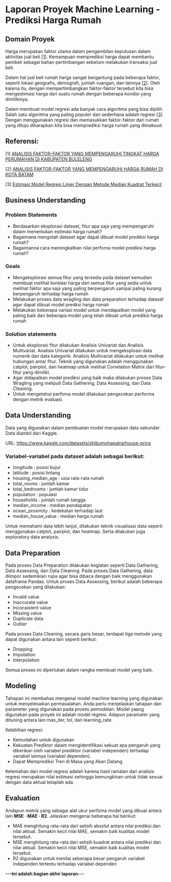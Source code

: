 # Laporan Proyek Machine Learning - Prediksi Harga Rumah

## Domain Proyek

Harga merupakan faktor utama dalam pengambilan keputusan dalam aktivitas jual beli [[1](https://ejournal.undiksha.ac.id/index.php/JJPE/article/view/20041/12010)]. Kemampuan memprediksi harga dapat membantu pembeli sebagai bahan pertimbangan sebelum melakukan transaksi jual beli. 

Dalam hal jual beli rumah harga sangat bergantung pada beberapa faktor, seperti lokasi geografis, demografi, jumlah ruangan, dan lainnya [[2](https://journal.stiebpbatam.ac.id/tractare/article/download/66/38)]. Oleh karena itu, dengan mempertimbangkan faktor-faktor tersebut kita bisa mengestimasi harga dari suatu rumah dengan beberapa kondisi yang dimilikinya. 

Dalam membuat model regresi ada banyak cara algoritma yang bisa dipilih. Salah satu algoritma yang paling populer dan sederhana adalah regresi [[3](https://www.neliti.com/id/publications/130812/estimasi-model-regresi-linier-dengan-metode-median-kuadrat-terkecil)]. Dengan menggunakan regresi dan memasukkan faktor-faktor dari rumah yang dituju diharapkan kita bisa memprediksi harga rumah yang dimaksud.
  
## Referensi:
[1] [ANALISIS FAKTOR-FAKTOR YANG MEMPENGARUHI TINGKAT HARGA PERUMAHAN DI KABUPATEN BULELENG](https://ejournal.undiksha.ac.id/index.php/JJPE/article/view/20041/12010) 

[2] [ANALISIS FAKTOR-FAKTOR YANG MEMPENGARUHI HARGA RUMAH DI KOTA BATAM](https://journal.stiebpbatam.ac.id/tractare/article/download/66/38) 

[3] [Estimasi Model Regresi Linier Dengan Metode Median Kuadrat Terkecil](https://www.neliti.com/id/publications/130812/estimasi-model-regresi-linier-dengan-metode-median-kuadrat-terkecil) 

## Business Understanding

### Problem Statements
- Berdasarkan eksplorasi dataset, fitur apa saja yang mempengaruhi dalam menentukan estimasi harga rumah?
- Bagaimana mengolah dataset agar dapat dibuat model prediksi harga rumah?
- Bagaimanna cara memingkatkan nilai perfoma model prediksi harga rumah?

### Goals
- Mengeksplorasi semua fitur yang tersedia pada dataset kemudian membuat melihat korelasi harga dari semua fitur yang sedia untuk melihat faktor apa saja yang paling berpengaruh sampai paling kurang berpengaruh terhadap harga rumah
- Melakukan proses data wragling dan data preparation terhadap dataset agar dapat dibuat model predksi harga rumah
- Melakukan beberapa variasi model untuk mendapatkan model yang paling baik dari beberapa model yang telah dibuat untuk prediksi harga rumah


### Solution statements
- Untuk eksplorasi fitur dilakukan Analisis Univariat dan Analisis Multivariat. Analisis Univariat dilakukan untuk mengeksploasi data numerik dan data kategorik. Analisis Multivariat dilakukan untuk melihat hubungan antar fitur. Teknik yang digunakan adalah menggunakan catplot, pairplot, dan heatmap untuk melihat Correlation Matrix dari fitur-fitur yang dimiliki.
- Agar didapatkan model prediksi yang baik maka dilakukan proses Data Wragling yang meliputi Data Gathering, Data Assessing, dan Data Cleaning.
- Untuk mengetahui perfoma model dilakukan pengecekan performa dengan metrik evaluasi.

## Data Understanding
Data yang digunakan dalam pembuatan model merupakan data sekunder. Data diambil dari Kaggle. 

URL: https://www.kaggle.com/datasets/shibumohapatra/house-price

### Variabel-variabel pada dataset adalah sebagai berikut:
- longitude : posisi bujur
- latitude : posisi lintang
- housing_median_age : usia rata-rata rumah
- total_rooms : jumlah kamar
- total_bedrooms : jumlah kamar tidur
- population : populasi
- households : jumlah rumah tangga
- median_income : median pendapatan
- ocean_proximity : kedekatan terhadap laut
- median_house_value : median harga rumah

Untuk memahami data lebih lanjut, dilakukan teknik visualisasi data seperti menggunakan catplot, pairplot, dan heatmap. Serta dilakukan juga exploratory data analysis.

## Data Preparation
Pada proses Data Preparation dilakukan kegiatan seperti Data Gathering, Data Assessing, dan Data Cleaning.
Pada proses Data Gathering, data diimpor sedemikian rupa agar bisa dibaca dengan baik menggunakan dataframe Pandas.
Untuk proses Data Assessing, berikut adalah beberapa pengecekan yang dilakukan:
- Invalid value
- Inaccurate value
- Inconsistent value
- Missing value
- Duplicate data
- Outlier
 
Pada proses Data Cleaning, secara garis besar, terdapat tiga metode yang dapat digunakan antara lain seperti berikut:
- Dropping
- Imputation
- Interpolation
 
Semua proses ini diperlukan dalam rangka membuat model yang baik.

## Modeling
Tahapan ini membahas mengenai model machine learning yang digunakan untuk menyelesaikan permasalahan. Anda perlu menjelaskan tahapan dan parameter yang digunakan pada proses pemodelan.
Model yaang digunakan pada proyek ini adalah model regresi. Adapun paramater yang dituning antara lain max_iter, tol, dan learning_rate.

Kelebihan regresi:
- Kemudahan untuk digunakan
- Kekuatan Prediktor dalam mengidentifikasi sekuat apa pengaruh yang diberikan oleh variabel prediktor (variabel independen) terhadap variabel lainnya (variabel dependen).
- Dapat Memprediksi Tren di Masa yang Akan Datang

Kelemahan dari model regresi adalah karena hasil ramalan dari analisis regresi merupakan nilai estimasi sehingga kemungkinan untuk tidak sesuai dengan data aktual tetaplah ada.

## Evaluation
Andapun metrik yang sebagai alat ukur perfoma model yang dibuat antara lain **MSE · MAE · R2**. Jelaskan mengenai beberapa hal berikut:
- MAE menghitung rata-rata dari selisih absolut antara nilai prediksi dan nilai aktual. Semakin kecil nilai MAE, semakin baik kualitas model tersebut.
- MSE menghitung rata-rata dari selisih kuadrat antara nilai prediksi dan nilai aktual. Semakin kecil nilai MSE, semakin baik kualitas model tersebut.
- R2 digunakan untuk menilai seberapa besar pengaruh variabel independen tertentu terhadap variabel dependen

**---Ini adalah bagian akhir laporan---**
